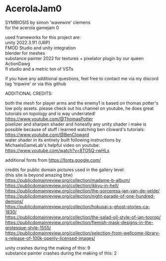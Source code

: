 # AcerolaJam0
SYMBIOSIS by simon 'wavewire' clemens  
for the acerola gamejam 0


used frameworks for this project are:  
unity 2022.3.1f1 (URP)  
FMOD Studio and unity integration  
blender for meshes  
substance painter 2022 for textures + pixelator plugin by our queen ActionDawg  
fl studio and a metric ton of VSTs   

if you have any additional questions, feel free to contact me via my discord tag 'tripwire' or via this github  


ADDITIONAL CREDITS:  

both the mesh for player arms and the enemy1 is based on thomas potter's low poly assets. please check out his channel on youtube, he does great tutorials on topology and is way underrated! https://www.youtube.com/@ThomasPotter   
pixelizer and sharpen shader and honestly any unity shader i make is possible because of stuff i learned watching ben cloward's tutorials: https://www.youtube.com/@BenCloward  
water shader in its entirety built following instructions by MichaelsGameLab's helpful video on youtube: https://www.youtube.com/watch?v=8TO5Q-rwHLs  

additional fonts from https://fonts.google.com/  

credits for public domain pictures used in the gallery level:  
(this site is beyond amazing btw)    
https://publicdomainreview.org/collection/madame-b-album/  
https://publicdomainreview.org/collection/ikkyu-in-hell/  
https://publicdomainreview.org/collection/the-sorceress-jan-van-de-velde/  https://publicdomainreview.org/collection/night-parade-of-one-hundred-demons/  
https://publicdomainreview.org/collection/hokusai-s-ghost-stories-ca-1830/  
https://publicdomainreview.org/collection/the-salad-oil-style-of-jan-toorop/  
https://publicdomainreview.org/collection/flemish-mask-designs-in-the-grotesque-style-1555/  
https://publicdomainreview.org/collection/selection-from-wellcome-library-s-release-of-100k-openly-licensed-images/  



unity crashes during the making of this: 9    
substance painter crashes during the making of this: 2
